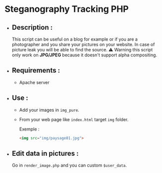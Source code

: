 # Steganography Tracking PHP

- ## Description :

	This script can be useful on a blog for example or if you are a photographer and you share your pictures on your website. In case of picture leak you will be able to find the source.
	⚠️ Warning this script only work on **JPG/JPEG** because it doesn't support alpha compositing.

- ## Requirements :

  - Apache server

- ## Use :

  - Add your images in `img_pure`.
  - From your web page like `index.html` target `img` folder. 

  	Exemple : 
	```html 
	<img src="img/paysage01.jpg">
	```

- ## Edit data in pictures :

	Go in `render_image.php` and you can custom `$user_data`.